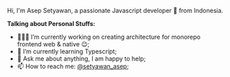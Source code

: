Hi, I'm Asep Setyawan, a passionate Javascript developer 🚀 from Indonesia.

  
**Talking about Personal Stuffs:**

- 👨🏽‍💻 I’m currently working on creating architecture for monorepo frontend web & native :wink:;
- 🌱 I’m currently learning Typescript; 
- 💬 Ask me about anything, I am happy to help;
- 📫 How to reach me: [@setyawan_asep](https://twitter.com/setyawan_asep);


